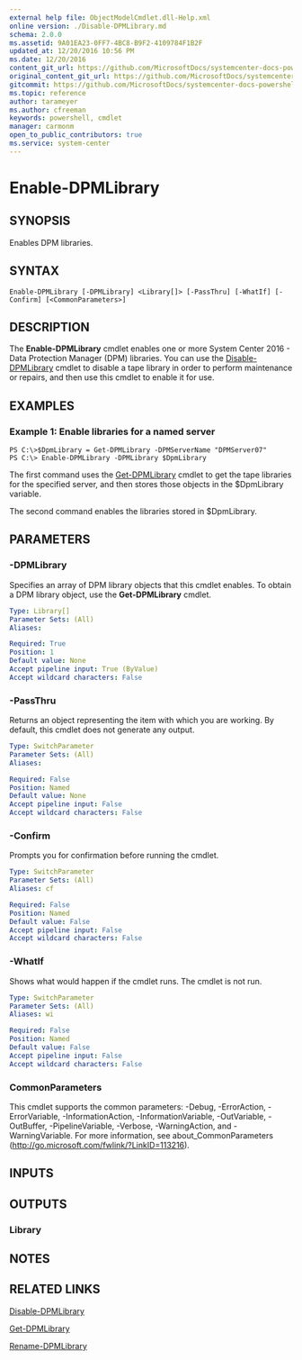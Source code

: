 ```yaml
---
external help file: ObjectModelCmdlet.dll-Help.xml
online version: ./Disable-DPMLibrary.md
schema: 2.0.0
ms.assetid: 9A01EA23-0FF7-4BC8-B9F2-4109784F1B2F
updated_at: 12/20/2016 10:56 PM
ms.date: 12/20/2016
content_git_url: https://github.com/MicrosoftDocs/systemcenter-docs-powershell/blob/master/systemcenter-cmdlets/SystemCenter2016/DataProtectionManager/vlatest/Enable-DPMLibrary.md
original_content_git_url: https://github.com/MicrosoftDocs/systemcenter-docs-powershell/blob/master/systemcenter-cmdlets/SystemCenter2016/DataProtectionManager/vlatest/Enable-DPMLibrary.md
gitcommit: https://github.com/MicrosoftDocs/systemcenter-docs-powershell/blob/39ebc8b68768998222371964f8e90b8160cbfe0a/systemcenter-cmdlets/SystemCenter2016/DataProtectionManager/vlatest/Enable-DPMLibrary.md
ms.topic: reference
author: tarameyer
ms.author: cfreeman
keywords: powershell, cmdlet
manager: carmonm
open_to_public_contributors: true
ms.service: system-center
---
```


# Enable-DPMLibrary

## SYNOPSIS
Enables DPM libraries.

## SYNTAX

```
Enable-DPMLibrary [-DPMLibrary] <Library[]> [-PassThru] [-WhatIf] [-Confirm] [<CommonParameters>]
```

## DESCRIPTION
The **Enable-DPMLibrary** cmdlet enables one or more System Center 2016 - Data Protection Manager (DPM) libraries.
You can use the [Disable-DPMLibrary](./Disable-DPMLibrary.md) cmdlet to disable a tape library in order to perform maintenance or repairs, and then use this cmdlet to enable it for use.

## EXAMPLES

### Example 1: Enable libraries for a named server
```
PS C:\>$DpmLibrary = Get-DPMLibrary -DPMServerName "DPMServer07"
PS C:\> Enable-DPMLibrary -DPMLibrary $DpmLibrary
```

The first command uses the [Get-DPMLibrary](./Get-DPMLibrary.md) cmdlet to get the tape libraries for the specified server, and then stores those objects in the $DpmLibrary variable.

The second command enables the libraries stored in $DpmLibrary.

## PARAMETERS

### -DPMLibrary
Specifies an array of DPM library objects that this cmdlet enables.
To obtain a DPM library object, use the **Get-DPMLibrary** cmdlet.

```yaml
Type: Library[]
Parameter Sets: (All)
Aliases: 

Required: True
Position: 1
Default value: None
Accept pipeline input: True (ByValue)
Accept wildcard characters: False
```

### -PassThru
Returns an object representing the item with which you are working.
By default, this cmdlet does not generate any output.

```yaml
Type: SwitchParameter
Parameter Sets: (All)
Aliases: 

Required: False
Position: Named
Default value: None
Accept pipeline input: False
Accept wildcard characters: False
```

### -Confirm
Prompts you for confirmation before running the cmdlet.

```yaml
Type: SwitchParameter
Parameter Sets: (All)
Aliases: cf

Required: False
Position: Named
Default value: False
Accept pipeline input: False
Accept wildcard characters: False
```

### -WhatIf
Shows what would happen if the cmdlet runs.
The cmdlet is not run.

```yaml
Type: SwitchParameter
Parameter Sets: (All)
Aliases: wi

Required: False
Position: Named
Default value: False
Accept pipeline input: False
Accept wildcard characters: False
```

### CommonParameters
This cmdlet supports the common parameters: -Debug, -ErrorAction, -ErrorVariable, -InformationAction, -InformationVariable, -OutVariable, -OutBuffer, -PipelineVariable, -Verbose, -WarningAction, and -WarningVariable. For more information, see about_CommonParameters (http://go.microsoft.com/fwlink/?LinkID=113216).

## INPUTS

## OUTPUTS

### Library

## NOTES

## RELATED LINKS

[Disable-DPMLibrary](xref:SystemCenter2016/DataProtectionManager/vlatest/Disable-DPMLibrary.md)

[Get-DPMLibrary](xref:SystemCenter2016/DataProtectionManager/vlatest/Get-DPMLibrary.md)

[Rename-DPMLibrary](xref:SystemCenter2016/DataProtectionManager/vlatest/Rename-DPMLibrary.md)

